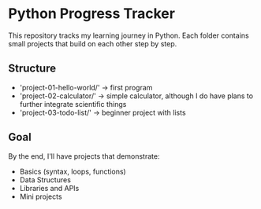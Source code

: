 # Python Progress Tracker

This repository tracks my learning journey in Python.
Each folder contains small projects that build on each other step by step.

## Structure

- 'project-01-hello-world/' -> first program
- 'project-02-calculator/' -> simple calculator, although I do have plans to further integrate scientific things
- 'project-03-todo-list/' -> beginner project with lists

## Goal

By the end, I'll have projects that demonstrate:

- Basics (syntax, loops, functions)
- Data Structures
- Libraries and APIs
- Mini projects
